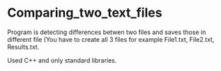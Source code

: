 # Comparing_two_text_files
Program is detecting differences betwen two files and saves those in different file (You have to create all 3 files for example File1.txt, File2.txt, Results.txt.

 
 Used C++ and only standard libraries.
